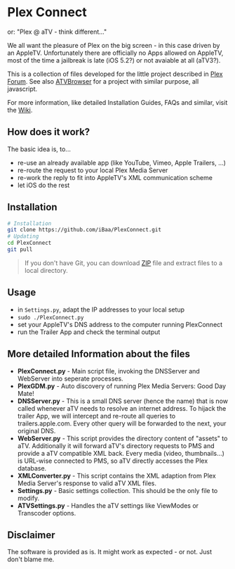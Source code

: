 # Plex Connect
or: "Plex @ aTV - think different..."

We all want the pleasure of Plex on the big screen - in this case driven by an AppleTV.
Unfortunately there are officially no Apps allowed on AppleTV, most of the time a jailbreak is late (iOS 5.2?) or not avaiable at all (aTV3?).

This is a collection of files developed for the little project described in [Plex Forum][].
See also [ATVBrowser][] for a project with similar purpose, all javascript.

For more information, like detailed Installation Guides, FAQs and similar, visit the [Wiki][].


## How does it work?
The basic idea is, to...
- re-use an already available app (like YouTube, Vimeo, Apple Trailers, ...)
- re-route the request to your local Plex Media Server
- re-work the reply to fit into AppleTV's XML communication scheme
- let iOS do the rest


## Installation
  ```sh
  # Installation
  git clone https://github.com/iBaa/PlexConnect.git
  # Updating
  cd PlexConnect
  git pull
  ```
  > If you don't have Git, you can download [ZIP][] file and extract files to a local directory.


## Usage
- in ```Settings.py```, adapt the IP addresses to your local setup
- ```sudo ./PlexConnect.py```
- set your AppleTV's DNS address to the computer running PlexConnect
- run the Trailer App and check the terminal output


## More detailed Information about the files
* __PlexConnect.py__ - 
Main script file, invoking the DNSServer and WebServer into seperate processes.
* __PlexGDM.py__ - 
Auto discovery of running Plex Media Servers: Good Day Mate!
* __DNSServer.py__ - 
This is a small DNS server (hence the name) that is now called whenever aTV needs to resolve an internet address. To hijack the trailer App, we will intercept and re-route all queries to trailers.apple.com. Every other query will be forwarded to the next, your original DNS.
* __WebServer.py__ - 
This script provides the directory content of "assets" to aTV. Additionally it will forward aTV's directory requests to PMS and provide a aTV compatible XML back.
Every media (video, thumbnails...) is URL-wise connected to PMS, so aTV directly accesses the Plex database.
* __XMLConverter.py__ - 
This script contains the XML adaption from Plex Media Server's response to valid aTV XML files.
* __Settings.py__ - 
Basic settings collection. This should be the only file to modify.
* __ATVSettings.py__ - 
Handles the aTV settings like ViewModes or Transcoder options.

## Disclaimer
The software is provided as is. It might work as expected - or not. Just don't blame me.


[ATVBrowser]: https://github.com/finkdiff/ATVBrowser-script/tree/atvxml
[Plex Forum]: http://forums.plexapp.com/index.php/topic/57831-plex-atv-think-different
[ZIP]: https://github.com/iBaa/PlexConnect/archive/XML_templates.zip
[Wiki]: https://github.com/iBaa/PlexConnect/wiki